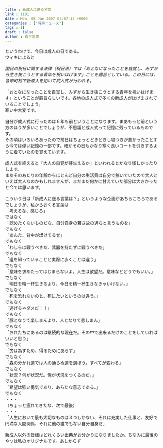 ```yaml
---
title : 新成人に送る言葉
link : 1101
date : Mon, 08 Jan 2007 03:07:13 +0000
categories : ["時事ニュース"]
tags : []
draft : false
author : 倉下忠憲
---
```


というわけで、今日は成人の日である。<BR>ウィキによると<BR><BR><I>国民の祝日に関する法律（祝日法）では「おとなになったことを自覚し、みずから生き抜こうとする青年を祝いはげます」ことを趣旨としている。この日には、各市町村で新成人を招いて成人式が行われる。</I><BR><BR>「おとなになったことを自覚し、みずから生き抜こうとする青年を祝いはげます」ということが趣旨らしいです。各地の成人式で多くの新成人がはげまされていることでしょう。<BR>寒い中大変です。<BR><BR>自分が成人式に行ったのは６年も前ということになります。まあもっと前という方のほうが多いことでしょうが、不思議と成人式って記憶に残っているものです。<BR>その頃はいろいろあったので前日はちょっとどきどきし寝つきが悪かったことすら今では儚い記憶の一部です。確かその日もかなり寒く長いコートを引きずるように着ていたのを覚えています。<BR><BR>成人式を終えると「大人の自覚が芽生えるか」といわれるとかなり怪しかったりします。<BR>まあそのあたりの年齢からほとんど自分の生活費は自分で稼いでいたので大人といえば大人なのかもしれませんが、まだまだ何かに甘えていた部分は大きかったと今では思います。<BR><BR>こういう日は「新成人に送る言葉は？」というような企画があちらこちらであるでしょうが、私からおくる言葉は<BR>「考えるな、感じろ」<BR>ではなく<BR>「認めたくないものだな、自分自身の若さ故の過ちと言うものを」<BR>でもなく<BR>「あんた、背中が煤けてるぜ」<BR>でもなく<BR>「わしらは戦うべきだ、武器を持たずに戦うべきだ」<BR>でもなく<BR>「道を知っていることと実際に歩くことは違う」<BR>でもなく<BR>「意味を求めたってはじまらないよ。人生は欲望だ。意味などどうでもいい。」<BR>でもなく<BR>「明日を精一杯生きるより、今日を精一杯生きなきゃいけない。」<BR>でもなく<BR>「死を恐れないのと、死にたいというのは違う。」<BR>でもなく<BR>「逃げちゃダメだ！！」<BR>でもなく<BR>「豚となりて楽しまんより、人となりて悲しまん」<BR>でもなく<BR>「おれたちにあるのは継続的な現在だ。その中で出来るだけのことをしていればいいと思う」<BR>でもなく<BR>「労は為すため、得るためにあらず」<BR>でもなく<BR>「森の分かれ道では人の通らぬ道を選ぼう。すべてが変わる」<BR>でもなく<BR>「状況？何が状況だ。俺が状況をつくるのだ。」<BR>でもなく<BR>「希望は強い勇気であり、あらたな意志である。」<BR>でもなく<BR>・・・<BR>（ちょっと疲れてきたな、次で最後）<BR>・・・<BR>「人生において最も大切なものは３つしかない、それは充実した仕事と、友好で円満な人間関係、それに他の誰でもない自分自身だ」<BR><BR>新成人以外の皆様はどれくらい出典がお分かりになりましたか。ちなみに最後のやつは私のオリジナルです。あしからず<BR><br><br>
